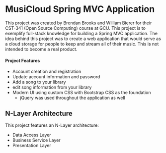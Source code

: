 # MusiCloud Spring MVC Application
This project was created by Brendan Brooks and William Bierer for their CST-341 (Open Source Computing) course at GCU. This project is to exemplify full-stack knowledge for building a Spring MVC application.
The idea behind this project was to create a web application that would serve as a cloud storage for people to keep and stream all of their music. This is not intended to become a real product.

#### Project Features
- Account creation and registration
- Update account information and password
- Add a song to your library
- edit song information from your library
- Modern UI using custom CSS with Bootstrap CSS as the foundation
  - jQuery was used throughout the application as well

## N-Layer Architecture
This project features an N-Layer architecture:
- Data Access Layer
- Business Service Layer
- Presentation Layer
